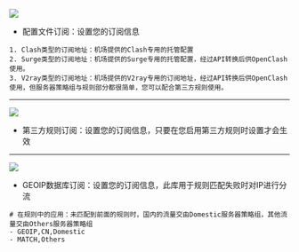
![](https://github.com/vernesong/OpenClash/raw/master/img/set5.png)

* 配置文件订阅：设置您的订阅信息
```
1. Clash类型的订阅地址：机场提供的Clash专用的托管配置
2. Surge类型的订阅地址：机场提供的Surge专用的托管配置，经过API转换后供OpenClash使用。
3. V2ray类型的订阅地址：机场提供的V2ray专用的订阅地址，经过API转换后供OpenClash使用，但服务器策略组与规则部分都很简单，您可以配合第三方规则使用。
```
***

![](https://github.com/vernesong/OpenClash/raw/master/img/set6.png)

* 第三方规则订阅：设置您的订阅信息，只要在您启用第三方规则时设置才会生效

***

![](https://github.com/vernesong/OpenClash/raw/master/img/set6.png)

* GEOIP数据库订阅：设置您的订阅信息，此库用于规则匹配失败时对IP进行分流
```
# 在规则中的应用：未匹配到前面的规则时，国内的流量交由Domestic服务器策略组，其他流量交由Others服务器策略组
- GEOIP,CN,Domestic
- MATCH,Others
```